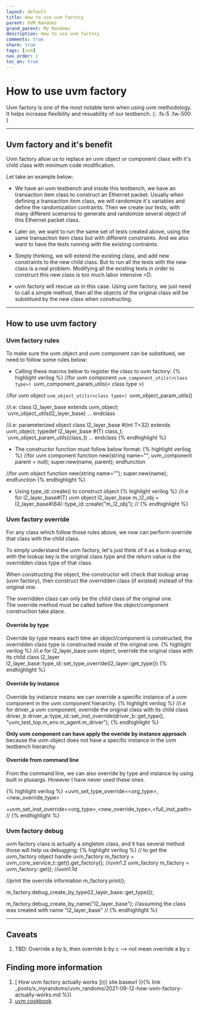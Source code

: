 ```yaml
---
layout: default
title: How to use uvm factory
parent: UVM Randoms
grand_parent: My Randoms
description: How to use uvm factory
comments: true
share: true
tags: [uvm]
nav_order: 1
toc_en: true
---
```


# How to use uvm factory
Uvm factory is one of the most notable term when using uvm methodology.
It helps increase flexibility and resuability of our testbench.
{: .fs-5 .fw-500 }

---
## Uvm factory and it's benefit
Uvm factory allow us to replace an uvm object or component class with it's child class with minimum code modification.

Let take an example below:
* We have an uvm testbench and inside this testbench, we have an transaction item class to construct an Ethernet packet.
Usually when defining a transaction item class, we will randomize it's variables and define the randomization contraints.
Then we create our tests, with many different scenarios to generate and randomize several object of this Ethernet packet class.

* Later on, we want to run the same set of tests created above, using the same transaction item class but with different constraints.
And we also want to have the tests running with the existing contraints.

* Simply thinking, we will extend the existing class, and add new constraints to the new child class.
But to run all the tests with the new class is a real problem.
Modifying all the existing tests in order to construct this new class is too much labor intensive =D.

* uvm factory will rescue us in this case.
Using uvm factory, we just need to call a simple method,
then all the objects of the original class will be substitued by the new class when constructing.

---

## How to use uvm factory

### Uvm factory rules
To make sure the uvm object and uvm component can be substitued, we need to follow some rules below:
* Calling these macros below to register the class to uvm factory:
{% highlight verilog %}
//for uvm component
`uvm_component_utils(<class type>)
`uvm_component_param_utils(< class type >)

//for uvm object
`uvm_object_utils(<class type>)
`uvm_object_param_utils(<class type>)

//i.e:
class l2_layer_base extends uvm_object;
   `uvm_object_utils(l2_layer_base)
   ...
endclass

//i.e: parameterized object
class l2_layer_base #(int T=32) extends uvm_object;
   typedef l2_layer_base #(T) class_t;
   `uvm_object_param_utils(class_t)
   ...
endclass
{% endhighlight %}

* The constructor function must follow below format:
{% highlight verilog %}
//for uvm component
   function new(string name="<class name>", uvm_component parent = null);
      super.new(name, parent);
   endfunction

//for uvm object
   function new(string name="<class name>");
      super.new(name);
   endfunction
{% endhighlight %}

* Using type_id::create() to construct object
{% highlight verilog %}
//i.e for l2_layer_base#(T) uvm object
   l2_layer_base m_l2_obj = l2_layer_base#(64)::type_id::create("m_l2_obj");
//
{% endhighlight %}

### Uvm factory override
For any class which follow those rules above, we now can perform override that class with the child class.

To simply understand the uvm factory, let's just think of it as a lookup array,
with the lookup key is the original class type and the return value is the overridden class type of that class.

When constructing the object, the constructor will check that lookup array (uvm factory),
then construct the overridden class (if existed) instead of the original one.

<div class="code-highlight" markdown="1" >
The overridden class can only be the child class of the original one. <br>
The override method must be called before the object/component construction take place.
</div>


#### Override by type
Override by type means each time an object/component is constructed, the overridden class type is constructed inside of the original one.
{% highlight verilog %}
//i.e for l2_layer_base uvm object, override the original class with its child class l2_layer
   l2_layer_base::type_id::set_type_override(l2_layer::get_type())
{% endhighlight %}


#### Override by instance
Override by instance means we can override a specific instance of a uvm component in the uvm component hierarchy.
{% highlight verilog %}
//i.e for driver_a uvm component, override the original class with its child class driver_b
   driver_a::type_id::set_inst_override(driver_b::get_type(), "uvm_test_top.m_env.m_agent.m_driver");
{% endhighlight %}

**Only uvm component can have apply the overide by instance approach**
because the uvm object does not have a specific instance in the uvm testbench hierarchy.

#### Override from command line
From the command line, we can also override by type and instance by using built in plusargs.
However I have never used these ones.

{% highlight verilog %}
+uvm_set_type_override=<org_type>,<new_override_type>

+uvm_set_inst_override=<org_type>,<new_override_type>,<full_inst_path>
//
{% endhighlight %}

### Uvm factory debug
uvm factory class is actually a singleton class, and it has several method those will help us debugging:
{% highlight verilog %}
// to get the uvm_factory object handle
uvm_factory m_factory = uvm_core_service_t::get().get_factory(); //uvm1.2
uvm_factory m_factory = uvm_factory::get();  //uvm1.1d

//print the override information
m_factory.print();

m_factory.debug_create_by_type(l2_layer_base::get_type());

m_factory.debug_create_by_name("l2_layer_base"); //assuming the class was created with name "l2_layer_base"
//
{% endhighlight %}

---
## Caveats
1. TBD: Override a by b, then override b by c --> not mean override a by c


## Finding more information
1. [ How uvm factory actually works ]({{ site.baseurl }}{% link _posts/x_myrandoms/uvm_randoms/2021-09-12-how-uvm-factory-actually-works.md %})
1. [ uvm cookbook ](https://verificationacademy.com/cookbook/factory)


